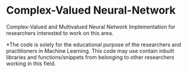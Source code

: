 # Complex-Valued Neural-Network
Complex-Valued and Multivalued Neural Network Implementation for researchers interested to work on this area. 

*The code is solely for the educational purpose of the researchers and practitioners in Machine Learning. This code may use contain inbuilt libraries and functions/snippets from belonging to other researchers working in this field.
